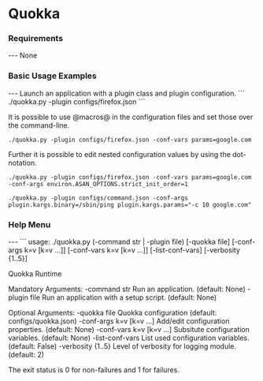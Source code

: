 Quokka
======

<h3>Requirements</h3>
---
None


<h3>Basic Usage Examples</h3>
---
Launch an application with a plugin class and plugin configuration.
```
./quokka.py -plugin configs/firefox.json
```

It is possible to use @macros@ in the configuration files and set those over the command-line.

```
./quokka.py -plugin configs/firefox.json -conf-vars params=google.com
```

Further it is possible to edit nested configuration values by using the dot-notation.

```
./quokka.py -plugin configs/firefox.json -conf-vars params=google.com -conf-args environ.ASAN_OPTIONS.strict_init_order=1
```

```
./quokka.py -plugin configs/command.json -conf-args plugin.kargs.binary=/sbin/ping plugin.kargs.params="-c 10 google.com"
```


<h3>Help Menu</h3>
---
```
usage: ./quokka.py (-command str | -plugin file) [-quokka file]
                   [-conf-args k=v [k=v ...]] [-conf-vars k=v [k=v ...]]
                   [-list-conf-vars] [-verbosity {1..5}]

Quokka Runtime

Mandatory Arguments:
  -command str          Run an application. (default: None)
  -plugin file          Run an application with a setup script. (default:
                        None)

Optional Arguments:
  -quokka file          Quokka configuration (default: configs/quokka.json)
  -conf-args k=v [k=v ...]
                        Add/edit configuration properties. (default: None)
  -conf-vars k=v [k=v ...]
                        Subsitute configuration variables. (default: None)
  -list-conf-vars       List used configuration variables. (default: False)
  -verbosity {1..5}     Level of verbosity for logging module. (default: 2)

The exit status is 0 for non-failures and 1 for failures.
```